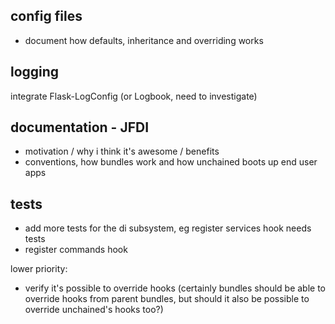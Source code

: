 config files
------------

* document how defaults, inheritance and overriding works


logging
-------
integrate Flask-LogConfig (or Logbook, need to investigate)


documentation - JFDI
-------------

* motivation / why i think it's awesome / benefits
* conventions, how bundles work and how unchained boots up end user apps


tests
-----

* add more tests for the di subsystem, eg register services hook needs tests
* register commands hook

lower priority:
- verify it's possible to override hooks (certainly bundles should be able to override hooks from parent bundles, but should it also be possible to override unchained's hooks too?)


